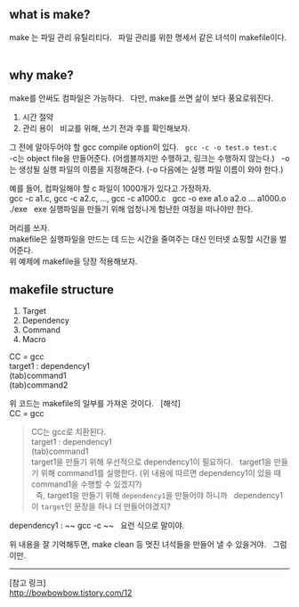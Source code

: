 
## what is make?  
make 는 파일 관리 유틸리티다.  
파일 관리를 위한 명세서 같은 녀석이 makefile이다.  

## why make?  
make를 안써도 컴파일은 가능하다.  
다만, make를 쓰면 삶이 보다 풍요로워진다.  
1. 시간 절약  
2. 관리 용이  
비교를 위해, 쓰기 전과 후를 확인해보자.  

그 전에 알아두어야 할 gcc compile option이 있다.  
`gcc -c -o test.o test.c`  
-c는 object file을 만들어준다. (어셈블까지만 수행하고, 링크는 수행하지 않는다.)    
-o는 생성될 실행 파일의 이름을 지정해준다. (-o 다음에는 실행 파일 이름이 와야 한다.)  

예를 들어, 컴파일해야 할 c 파일이 1000개가 있다고 가정하자.  
gcc -c a1.c, gcc -c a2.c, ..., gcc -c a1000.c  
gcc -o exe a1.o a2.o ... a1000.o  
./exe  
exe 실행파일을 만들기 위해 엄청나게 험난한 여정을 떠나야만 한다.  

머리를 쓰자.  
makefile은 실행파일을 만드는 데 드는 시간을 줄여주는 대신 인터넷 쇼핑할 시간을 벌어준다.  
위 예제에 makefile을 당장 적용해보자.  

## makefile structure  
1. Target  
2. Dependency  
3. Command  
4. Macro  

CC = gcc  
target1 : dependency1  
(tab)command1  
(tab)command2  

위 코드는 makefile의 일부를 가져온 것이다.  
[해석]  
CC = gcc  
> CC는 gcc로 치환된다.    
> target1 : dependency1  
> (tab)command1  
> target1을 만들기 위해 우선적으로 dependency1이 필요하다.  
> target1을 만들기 위해 command1를 실행한다.
> (위 내용에 따르면 dependency1이 있을 때 command1을 수행할 수 있겠지?)  
  
즉, target1을 만들기 위해 `dependency1`을 만들어야 하니까  
dependency1이 `target`인 문장을 하나 더 만들어야겠지?  

dependency1 : ~~
  gcc -c ~~  
요런 식으로 말이야.  


위 내용을 잘 기억해두면, make clean 등 멋진 녀석들을 만들어 낼 수 있을거야.  
그럼 이만.  


---
[참고 링크]  
http://bowbowbow.tistory.com/12
